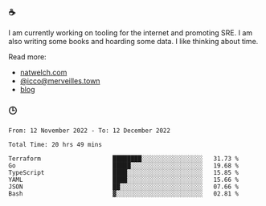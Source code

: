 ### ☕

I am currently working on tooling for the internet and promoting SRE. I am also writing some books and hoarding some data. I like thinking about time. 

Read more:

 - [natwelch.com](https://natwelch.com)
 - [@icco@merveilles.town](https://merveilles.town/@icco)
 - [blog](https://writing.natwelch.com)

### 🕒

<!--START_SECTION:waka-->

```text
From: 12 November 2022 - To: 12 December 2022

Total Time: 20 hrs 49 mins

Terraform                    ████████░░░░░░░░░░░░░░░░░   31.73 %
Go                           █████░░░░░░░░░░░░░░░░░░░░   19.68 %
TypeScript                   ████░░░░░░░░░░░░░░░░░░░░░   15.85 %
YAML                         ████░░░░░░░░░░░░░░░░░░░░░   15.66 %
JSON                         ██░░░░░░░░░░░░░░░░░░░░░░░   07.66 %
Bash                         ▓░░░░░░░░░░░░░░░░░░░░░░░░   02.81 %
```

<!--END_SECTION:waka-->
